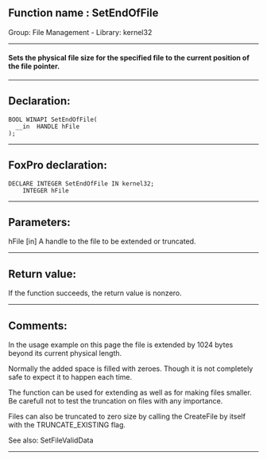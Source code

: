 
## Function name : SetEndOfFile
Group: File Management - Library: kernel32    
***  


#### Sets the physical file size for the specified file to the current position of the file pointer.
***  


## Declaration:
```foxpro  
BOOL WINAPI SetEndOfFile(
  __in  HANDLE hFile
);  
```  
***  


## FoxPro declaration:
```foxpro  
DECLARE INTEGER SetEndOfFile IN kernel32;
	INTEGER hFile  
```  
***  


## Parameters:
hFile [in] 
A handle to the file to be extended or truncated.
  
***  


## Return value:
If the function succeeds, the return value is nonzero.  
***  


## Comments:
In the usage example on this page the file is extended by 1024 bytes beyond its current physical length.   
  
Normally the added space is filled with zeroes. Though it is not completely safe to expect it to happen each time.  
  
The function can be used for extending as well as for making files smaller. Be carefull not to test the truncation on files with any importance.  
  
Files can also be truncated to zero size by calling the CreateFile by itself with the TRUNCATE_EXISTING flag.  
  
See also: SetFileValidData   
  
***  

